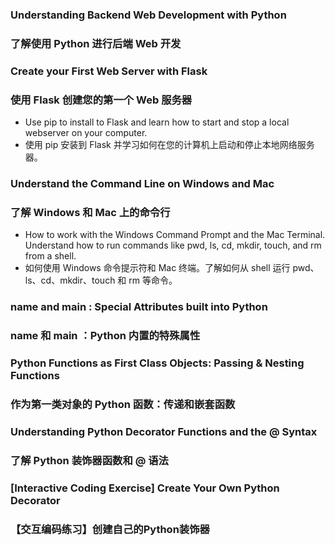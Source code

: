### Understanding Backend Web Development with Python
### 了解使用 Python 进行后端 Web 开发

### Create your First Web Server with Flask
### 使用 Flask 创建您的第一个 Web 服务器

* Use pip to install to Flask and learn how to start and stop a local webserver on your computer.
* 使用 pip 安装到 Flask 并学习如何在您的计算机上启动和停止本地网络服务器。

### Understand the Command Line on Windows and Mac
### 了解 Windows 和 Mac 上的命令行

* How to work with the Windows Command Prompt and the Mac Terminal. Understand how to run commands like pwd, ls, cd, mkdir, touch, and rm from a shell.
* 如何使用 Windows 命令提示符和 Mac 终端。了解如何从 shell 运行 pwd、ls、cd、mkdir、touch 和 rm 等命令。

### __name__ and __main__ : Special Attributes built into Python
### __name__ 和 __main__ ：Python 内置的特殊属性

### Python Functions as First Class Objects: Passing & Nesting Functions
### 作为第一类对象的 Python 函数：传递和嵌套函数

### Understanding Python Decorator Functions and the @ Syntax
### 了解 Python 装饰器函数和 @ 语法

### [Interactive Coding Exercise] Create Your Own Python Decorator
### 【交互编码练习】创建自己的Python装饰器
